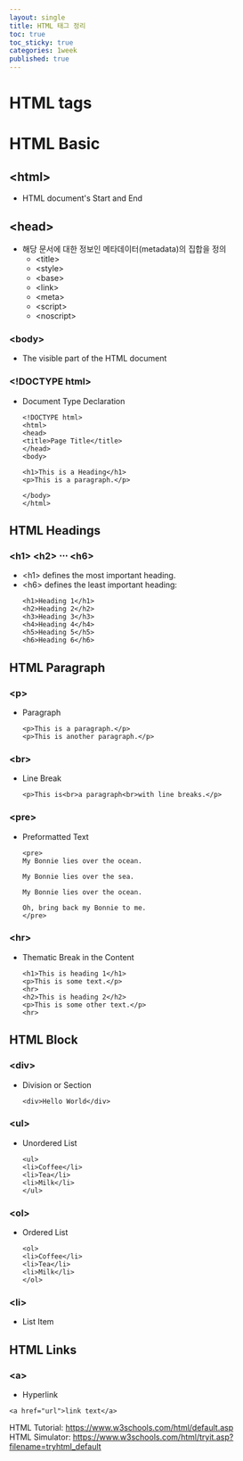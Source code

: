 ```yaml
---
layout: single
title: HTML 태그 정리
toc: true
toc_sticky: true
categories: 1week
published: true
---
```


HTML tags
============

# HTML Basic
## &#60;html&#62;
* HTML document's Start and End

## &#60;head&#62;
* 해당 문서에 대한 정보인 메타데이터(metadata)의 집합을 정의
  - &#60;title&#62;
  - &#60;style&#62;
  - &#60;base&#62;
  - &#60;link&#62;
  - &#60;meta&#62;
  - &#60;script&#62;
  - &#60;noscript&#62;

### &#60;body&#62;
* The visible part of the HTML document

### &#60;!DOCTYPE html&#62;
* Document Type Declaration
  ```
  <!DOCTYPE html>
  <html>
  <head>
  <title>Page Title</title>
  </head>
  <body>

  <h1>This is a Heading</h1>
  <p>This is a paragraph.</p>

  </body>
  </html>
  ```
  
## HTML Headings
### &#60;h1&#62; &#60;h2&#62; ⋅⋅⋅ &#60;h6&#62;
* &#60;h1&#62; defines the most important heading. 
* &#60;h6&#62; defines the least important heading: 
  ```
  <h1>Heading 1</h1>
  <h2>Heading 2</h2>
  <h3>Heading 3</h3>
  <h4>Heading 4</h4>
  <h5>Heading 5</h5>
  <h6>Heading 6</h6>
  ```
  
## HTML Paragraph
### &#60;p&#62;
* Paragraph
  ```
  <p>This is a paragraph.</p>
  <p>This is another paragraph.</p>
  ```
  
### &#60;br&#62;
* Line Break
  ```
  <p>This is<br>a paragraph<br>with line breaks.</p>
  ```
  
### &#60;pre&#62;
* Preformatted Text
  ```
  <pre>
  My Bonnie lies over the ocean.

  My Bonnie lies over the sea.

  My Bonnie lies over the ocean.

  Oh, bring back my Bonnie to me.
  </pre>
  ```
  
### &#60;hr&#62;
* Thematic Break in the Content
  ```
  <h1>This is heading 1</h1>
  <p>This is some text.</p>
  <hr>
  <h2>This is heading 2</h2>
  <p>This is some other text.</p>
  <hr>
  ```
  
## HTML Block
### &#60;div&#62;
* Division or Section
  ```
  <div>Hello World</div>
  ```
  
### &#60;ul&#62;
* Unordered List
  ```
  <ul>
  <li>Coffee</li>
  <li>Tea</li>
  <li>Milk</li>
  </ul>
  ```
  
### &#60;ol&#62;
* Ordered List
  ```
  <ol>
  <li>Coffee</li>
  <li>Tea</li>
  <li>Milk</li>
  </ol>
  ```
  
### &#60;li&#62;
* List Item

## HTML Links
### &#60;a&#62;
* Hyperlink
```
<a href="url">link text</a>
```

HTML Tutorial: <https://www.w3schools.com/html/default.asp><br/>
HTML Simulator: <https://www.w3schools.com/html/tryit.asp?filename=tryhtml_default>
